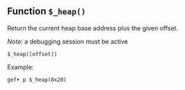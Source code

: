 ## Function `$_heap()`

Return the current heap base address plus the given offset.

_Note_: a debugging session must be active

```text
$_heap([offset])
```

Example:

```text
gef➤ p $_heap(0x20)
```
